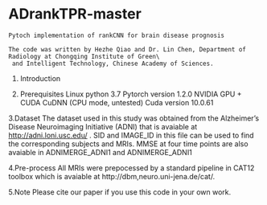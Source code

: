 # ADrankTPR-master
    Pytoch implementation of rankCNN for brain disease prognosis

    The code was written by Hezhe Qiao and Dr. Lin Chen, Department of Radiology at Chongqing Institute of Green\
     and Intelligent Technology, Chinese Academy of Sciences. 

1. Introduction

  
2. Prerequisites
Linux python 3.7 Pytorch version 1.2.0 NVIDIA GPU + CUDA CuDNN (CPU mode, untested) Cuda version 10.0.61
 

3.Dataset
The dataset used in this study was obtained from the Alzheimer’s Disease Neuroimaging Initiative (ADNI) that is avaiable at http://adni.loni.usc.edu/ .
SID and IMAGE_ID in this file can be used to find the corresponding subjects and MRIs.  MMSE at four time points are also avaiable in ADNIMERGE_ADNI1 and ADNIMERGE_ADNI1

4.Pre-process
All MRIs were prepocessed by a standard pipeline in CAT12 toolbox which is avaiable at http://dbm,neuro.uni-jena.de/cat/.

5.Note
Please cite our paper if you use this code in your own work.

